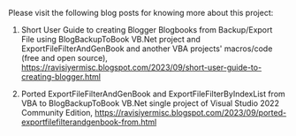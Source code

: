 Please visit the following blog posts for knowing more about this project:

1) Short User Guide to creating Blogger Blogbooks from Backup/Export File using BlogBackupToBook VB.Net project and ExportFileFilterAndGenBook and another VBA projects' macros/code (free and open source), https://ravisiyermisc.blogspot.com/2023/09/short-user-guide-to-creating-blogger.html

2) Ported ExportFileFilterAndGenBook and ExportFileFilterByIndexList from VBA to BlogBackupToBook VB.Net single project of Visual Studio 2022 Community Edition, https://ravisiyermisc.blogspot.com/2023/09/ported-exportfilefilterandgenbook-from.html
